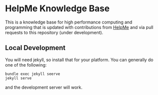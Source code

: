 # HelpMe Knowledge Base

This is a knowledge base for high performance computing and programming that is updated with contributions from [HelpMe]() and via pull requests to this repository (under development).

## Local Development
You will need jekyll, so install that for your platform. You can generally do one of the following:

```
bundle exec jekyll seerve
jekyll serve
```

and the development server will work.
